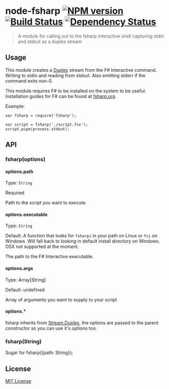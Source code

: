 # node-fsharp [![NPM version][npm-image]][npm-url] [![Build Status][travis-image]][travis-url] [![Dependency Status][depstat-image]][depstat-url]

> A module for calling out to the fsharp interactive shell capturing stdin and stdout as a duplex stream

## Usage
This module creates a [Duplex](http://nodejs.org/api/stream.html#stream_class_stream_duplex) stream from the F# Interactive command. Writing to stdin and reading from stdout. Also emitting stderr if the command exits non-0.

This module requires F# to be installed on the system to be useful. Installation guides for F# can be found at [fsharp.org](http://fsharp.org/).

Example:
```
var fsharp = require('fsharp');

var script = fsharp('./script.fsx');
script.pipe(process.stdout);
```

## API

### fsharp(options)

#### options.path
Type: `String`

Required

Path to the script you want to execute.

#### options.executable
Type: `String`

Default: A function that looks for `fsharpi` in your path on Linux or `fsi` on Windows. Will fall back to looking in default install directory on Windows. OSX not supported at the moment.

The path to the F# Interactive executable.

#### options.args
Type: Array[String]

Default: undefined

Array of arguments you want to supply to your script

#### options.*

fsharp inherits from [Stream.Duplex](http://nodejs.org/api/stream.html#stream_class_stream_duplex_1), the options are passed to the parent constructor so you can use it's options too.

### fsharp(String)
Sugar for fsharp({path: String});

## License

[MIT License](http://en.wikipedia.org/wiki/MIT_License)

[npm-url]: https://npmjs.org/package/fsharp
[npm-image]: https://badge.fury.io/js/fsharp.png

[travis-url]: http://travis-ci.org/mollerse/node-fsharp
[travis-image]: https://secure.travis-ci.org/mollerse/node-fsharp.png?branch=master

[depstat-url]: https://david-dm.org/mollerse/node-fsharp
[depstat-image]: https://david-dm.org/mollerse/node-fsharp.png
